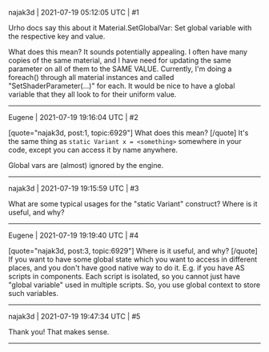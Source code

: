 najak3d | 2021-07-19 05:12:05 UTC | #1

Urho docs say this about it Material.SetGlobalVar:
Set global variable with the respective key and value.


What does this mean?  It sounds potentially appealing.   I often have many copies of the same material, and I have need for updating the same parameter on all of them to the SAME VALUE.   Currently, I'm doing a foreach() through all material instances and called "SetShaderParameter(...)" for each.  It would be nice to have a global variable that they all look to for their uniform value.

-------------------------

Eugene | 2021-07-19 19:16:04 UTC | #2

[quote="najak3d, post:1, topic:6929"]
What does this mean?
[/quote]
It's the same thing as
`static Variant x = <something>`
somewhere in your code, except you can access it by name anywhere.

Global vars are (almost) ignored by the engine.

-------------------------

najak3d | 2021-07-19 19:15:59 UTC | #3

What are some typical usages for the "static Variant" construct?  Where is it useful, and why?

-------------------------

Eugene | 2021-07-19 19:19:40 UTC | #4

[quote="najak3d, post:3, topic:6929"]
Where is it useful, and why?
[/quote]
If you want to have some global state which you want to access in different places, and you don't have good native way to do it. E.g. if you have AS scripts in components. Each script is isolated, so you cannot just have "global variable" used in multiple scripts. So, you use global context to store such variables.

-------------------------

najak3d | 2021-07-19 19:47:34 UTC | #5

Thank you!   That makes sense.

-------------------------

